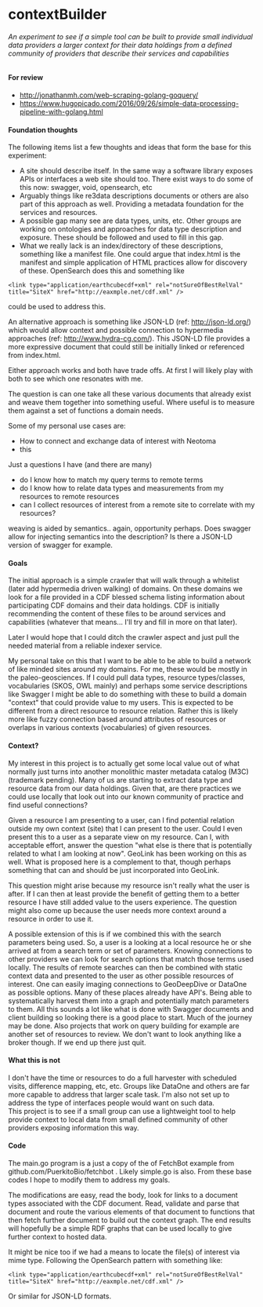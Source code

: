 # contextBuilder

###### An experiment to see if a simple tool can be built to provide small individual data providers a larger context for their data holdings from a defined community of providers that describe their services and capabilities 


#### For review
* http://jonathanmh.com/web-scraping-golang-goquery/
* https://www.hugopicado.com/2016/09/26/simple-data-processing-pipeline-with-golang.html


#### Foundation thoughts 
The following items list a few thoughts and ideas that form the base for this experiment:

- A site should describe itself.  In the same way a software library exposes APIs or interfaces
 a web site should too.  There exist ways to do some of this now: swagger, void, opensearch, etc
- Arguably things like re3data descriptions documents or others are also part of this approach as
 well.  Providing a metadata foundation for the services and resources.
- A possible  gap many see are data types, units, etc.  Other groups are working on ontologies and
 approaches for data type description and exposure.  These should be followed and used to fill in this gap.
- What we really lack is an index/directory of these descriptions, something like a manifest file.
  One could argue that index.html is the manifest and simple application of HTML practices allow 
  for discovery of these.  OpenSearch does this and something like 

```
<link type="application/earthcubecdf+xml" rel="notSureOfBestRelVal" title="SiteX" href="http://eaxmple.net/cdf.xml" />
```  

could be used to address this.

An alternative approach is something like JSON-LD (ref: http://json-ld.org/)  which would allow 
context and possible connection to hypermedia approaches (ref: http://www.hydra-cg.com/).  This 
JSON-LD file provides a more expressive document that could still be initially linked or 
referenced from index.html.

Either approach works and both have trade offs.  At first I will likely play with both to 
see which one resonates with me.  

The question is can one take all these various documents that already exist and weave them together
 into something useful.  Where useful is to measure them against a set of functions a domain needs.  

Some of my personal use cases are:

- How to connect and exchange data of interest with Neotoma
- this 

Just a questions I have (and there are many)

- do I know how to match my query terms to remote terms
- do I know how to relate data types and measurements from my resources to remote resources
- can I collect resources of interest from a remote site to correlate with my resources?

weaving is aided by semantics..  again, opportunity perhaps.  Does swagger allow for injecting 
semantics into the description?  Is there a JSON-LD version of swagger for example.  
 

#### Goals
The initial approach is a simple crawler that will walk through a whitelist
(later add hypermedia driven walking) of domains.  On these domains we look
for a file provided in a CDF blessed schema listing information about
participating CDF domains and their data holdings.  CDF is initially 
recommending the content of these files to be around services and capabilities
(whatever that means...  I'll try and fill in more on that later).

Later I would hope that I could ditch the crawler aspect and just pull the needed material from a reliable indexer service.

My personal take on this that I want to be able to be able to build a network
of like minded sites around my domains.  For me, these would be mostly in 
the paleo-geosciences.  If I could pull data types, resource types/classes,
vocabularies (SKOS, OWL mainly) and perhaps some service descriptions like 
Swagger I might be able to do something with these to build a domain "context"
that could provide value to my users.   This is expected to be different 
from a direct resource to resource relation.  Rather this is likely more 
like fuzzy connection based around attributes of resources or overlaps in 
various contexts (vocabularies) of given resources.  

#### Context?
My interest in this project is to actually get some local value out of
what normally just turns into another monolithic master metadata 
catalog (M3C) (trademark pending).   Many of us are starting to extract 
data type and resource data from our data holdings.  Given that, are there 
practices we could use locally that look out into our known community of 
practice and find useful connections?

Given a resource I am presenting to a user, can I find potential relation 
outside my own context (site) that I can present to the user.   Could I 
even present this to a user as a separate view on my resource.   Can I, 
with acceptable effort, answer the question "what else is there that is 
potentially related to what I am looking at now".  GeoLink has been working 
on this as well.  What is proposed here is a complement to that, though 
perhaps something that can and should be just incorporated into GeoLink.

This question might arise because my resource isn't really what the user 
is after.  If I can then at least provide the benefit of getting them to 
a better resource I have still added value to the users experience.  The 
question might also come up because the user needs more context around a 
resource in order to use it.  

A possible extension  of this is if we combined this with the 
search parameters being used.  So, a user is a looking at a local 
resource he or she arrived at from a search 
term or set of parameters.  Knowing connections to other providers we can 
look for search options that match those terms used locally.  The results of 
remote searches can then be combined with static context data and presented 
to the user as other possible resources of interest.  One can easily imaging 
connections to GeoDeepDive or DataOne as possible options.  Many of these places 
already have API's.  Being able to systematically harvest them into a graph and 
potentially match parameters to them.  All this sounds a lot like what is 
done with Swagger documents and client building so looking there is a good
place to start.  Much of the journey may be done.  Also projects that work on 
query building for example are another set of resources to review.  We don't want
to look anything like a broker though.  If we end up there just quit.


#### What this is not
I don't have the time or resources to do a full harvester with scheduled 
visits, difference mapping, etc, etc.  Groups like DataOne and others 
are far more capable to address that larger scale task.  I'm also not 
set up to address the type of interfaces people would want on such data.   
This project is to see if a small group can use a lightweight tool to help 
provide context to local data from small defined community of other providers 
exposing information this way.   

#### Code 
The main.go program is a just a copy of the of FetchBot example from 
github.com/PuerkitoBio/fetchbot .
Likely simple.go is also.  From these base codes I hope to modify 
them to address my goals.

The modifications are easy, read the body, look for links to a document
types associated with the CDF document.  Read, validate and parse that document
and route the various elements of that document to functions that then fetch 
further document to build out the context graph. The end results will hopefully 
be a simple RDF graphs that can be used locally to give further context to hosted 
data. 

It might be nice too if we had a means to locate the file(s) of interest via mime type. 
Following the OpenSearch pattern with something like:

```
<link type="application/earthcubecdf+xml" rel="notSureOfBestRelVal" title="SiteX" href="http://eaxmple.net/cdf.xml" />
``` 

Or similar for JSON-LD formats. 

